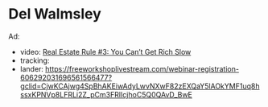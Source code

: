 # Del Walmsley
Ad:
- video: [Real Estate Rule #3: You Can’t Get Rich Slow](https://youtu.be/zK1oMhUV54s)
- tracking: 
- lander: https://freeworkshoplivestream.com/webinar-registration-606292031696561566477?gclid=CjwKCAjwg4SpBhAKEiwAdyLwvNXwF82zEXQaY5lAOkYMF1uq8hssxKPNVp8LFRLi2Z_pCm3FRlIcjhoC5Q0QAvD_BwE

